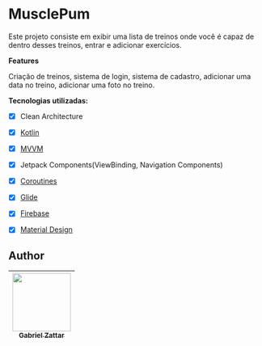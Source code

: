 # MusclePum

Este projeto consiste em exibir uma lista de treinos onde você é capaz de dentro desses treinos, entrar e adicionar exercícios.

**Features**

Criação de treinos, sistema de login, sistema de cadastro, adicionar uma data no treino, adicionar uma foto no treino.

**Tecnologias utilizadas:**

- [x] Clean Architecture

- [x] [Kotlin](https://kotlinlang.org/docs/getting-started.html)
- [x] [MVVM](https://developer.android.com/jetpack/guide?gclid=CjwKCAiAjp6BBhAIEiwAkO9Wut2W9TLNRaql75qE26vP_xRvCfTBlBY5j8RHxc_r6RhC1HFPTprbwRoC32cQAvD_BwE&gclsrc=aw.ds) 
- [x] Jetpack Components(ViewBinding, Navigation Components)
- [x] [Coroutines](https://developer.android.com/kotlin/coroutines?hl=pt&gclid=CjwKCAjw4c-ZBhAEEiwAZ105RfTrVnGJiLmLwOlpyyj1S5GTuooYlseMkB8hsgivPj9Eib9Ncva8bBoCYBAQAvD_BwE&gclsrc=aw.ds)
- [x] [Glide](https://github.com/bumptech/glide)
- [x] [Firebase](https://firebase.google.com/?hl=pt-br)
- [x] [Material Design](https://m2.material.io/components?platform=android)


## Author
| [<img loading="lazy" src="https://avatars.githubusercontent.com/u/111365874?s=400&u=d9b668b441350f28aa9a8c988d623fa7191e4ba2&v=4" width=115><br><sub>Gabriel Zattar</sub>](https://github.com/zattar06) |
| :---: |
